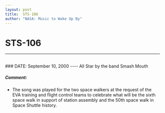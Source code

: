 ```yaml
---
layout: post
title:  STS-106
author: "NASA: Music to Wake Up By"
---
```


# STS-106
----
<br/>
### DATE: September 10, 2000
----
All Star by the band Smash Mouth

##### Comment:
* The song was played for the two space walkers at the request of the EVA training and flight control teams to celebrate what will be the sixth space walk in support of station assembly and the 50th space walk in Space Shuttle history.
